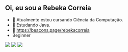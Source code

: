 ## Oi, eu sou a Rebeka Correia

- 🔭 Atualmente estou cursando Ciência da Computação.
- 🌱 Estudando Java.
- 🔗 https://beacons.page/rebekacorreia
- Beginner 

<div>
  <a href="https://www.instagram.com/rebeka_duarte" target="_blank"><img src="https://img.shields.io/badge/-Instagram-%23E4405F?style=for-the-badge&logo=instagram&logoColor=white" target="_blank"></a>
 	<a href="https://www.twitch.tv/lacangaceira" target="_blank"><img src="https://img.shields.io/badge/Twitch-9146FF?style=for-the-badge&logo=twitch&logoColor=white" target="_blank"></a>
  <a href="https://www.linkedin.com/in/rebeka-correia/" target="_blank"><img src="https://img.shields.io/badge/-LinkedIn-%230077B5?style=for-the-badge&logo=linkedin&logoColor=white" target="_blank"></a> 
</div>
